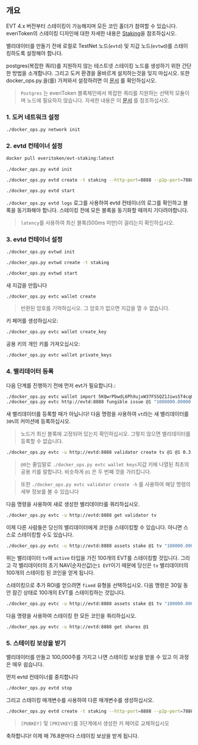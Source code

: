 ## 개요

EVT 4.x 버전부터 스테이킹이 가능해지며 모든 코인 홀더가 참여할 수 있습니다. everiToken의 스테이킹 디자인에 대한 자세한 내용은 [Staking](https://www.everitoken.io/developers/key_concepts/staking)을 참조하십시오.

밸리데이터를 만들기 전에 로컬로 TestNet 노드(`evtd`) 및 지갑 노드(`evtwd`)를 스테이킹하도록 설정해야 합니다.

postgres(복잡한 쿼리)를 지원하지 않는 테스트넷 스테이킹 노드를 생성하기 위한 간단한 방법을 소개합니다. 그리고 도커 환경을 올바르게 설치하는것을 잊지 마십시오. 또한 docker_ops.py.을(를) 가져와서 설정하려면 이 [문서](https://www.everitoken.io/developers/apis,_sdks_and_tools/docker_reference) 를 확인하십시오.

> `Postgres` 는 everiToken 블록체인에서 복잡한 쿼리를 지원하는 선택적 모듈이며 노드에 필요하지 않습니다. 자세한 내용은 이 [문서](https://www.everitoken.io/developers/apis,_sdks_and_tools/docker_reference) 를 참조하십시오.

### 1. 도커 네트워크 설정
```bash
./docker_ops.py network init
```

### 2. evtd 컨테이너 설정
```bash
docker pull everitoken/evt-staking:latest
 
./docker_ops.py evtd init

./docker_ops.py evtd create -t staking --http-port=8888 --p2p-port=7888 --host=0.0.0.0 -- --http-validate-host=false --verbose-http-errors --plugin=evt::evt_link_plugin --p2p-peer-address=t-hk1.evtn.us:9899 --delete-all-blocks

./docker_ops.py evtd start
```

`./docker_ops.py evtd logs` 로그를 사용하여 evtd 컨테이너의 로그를 확인하고 블록을 동기화해야 합니다. 스테이킹 전에 모든 블록을 동기화할 때까지 기다려야합니다.

> `latency`를 사용하여 최신 블록(500ms 미만)이 걸리는지 확인하십시오.

### 3. evtd 컨테이너 설정
```bash
./docker_ops.py evtwd init

./docker_ops.py evtwd create -t staking

./docker_ops.py evtwd start
```

새 지갑을 만듭니다
```bash
./docker_ops.py evtc wallet create
```
> 반환된 암호를 기억하십시오. 그 암호가 없으면 지갑을 열 수 없습니다.

키 페어를 생성하십시오:
``` bash
./docker_ops.py evtc wallet create_key
```

공용 키의 개인 키를 가져오십시오:
``` bash
./docker_ops.py evtc wallet private_keys
```

### 4. 밸리데이터 등록
다음 단계를 진행하기 전에 먼저 evt가 필요합니다.:
```bash
./docker_ops.py evtc wallet import 5KQwrPbwdL6PhXujxW37FSSQZ1JiwsST4cqQzDeyXtP79zkvFD3
./docker_ops.py evtc http://evtd:8888 fungible issue @1 "1000000.00000 S#1" -p @0
```

새 밸리데이터를 등록할 때가 아닙니다! 다음 명령을 사용하여 `vt`라는 새 밸리데이터를 `30%`의 커미션에 등록하십시오.

> 노드가 최신 블록에 고정되어 있는지 확인하십시오. 그렇지 않으면 밸리데이터를 등록할 수 없습니다.

``` bash
./docker_ops.py evtc -u http://evtd:8888 validator create tv @1 @1 0.3 -p @1
```
> `@0`는 줄임말로 `./docker_ops.py evtc wallet keys`지갑 키에 나열된 최초의 공용 키를 말합니다. 비슷하게 `@1` 은 두 번째 것을 가리킵니다.

> 또한 `./docker_ops.py evtc validator create -h` 를 사용하여 해당 명령의 세부 정보를 볼 수 있습니다

다음 명령을 사용하여 새로 생성한 밸리데이터를 쿼리하십시오.

```bash
./docker_ops.py evtc -u http://evtd:8888 get validator tv
```

이제 다른 사람들은 당신의 밸리데이터에게 코인을 스테이킹할 수 있습니다. 아니면 스스로 스테이킹할 수도 있습니다.

```bash
./docker_ops.py evtc -u http://evtd:8888 assets stake @1 tv "100000.00000 S#1" active 0 -p @1
```

위는 밸리데이터 `tv`에 `active` 타입을 가진 100개의 EVT를 스테이킹할 것입니다. 그리고 각 밸리데이터의 초기 NAV(순자산값)는`1 EVT`이기 때문에 당신은 `tv` 밸리데이터의 100개의 스테이킹 된 코인을 얻게 됩니다.

스테이킹으로 추가 ROI를 얻으려면 `fixed` 유형을 선택하십시오. 다음 명령은 30일 동안 잠긴 상태로 100개의 EVT를 스테이킹하는 것입니다.
```bash
./docker_ops.py evtc -u http://evtd:8888 assets stake @1 tv "100000.00000 S#1" fixed 30 -p @1
```

다음 명령을 사용하여 스테이킹 한 모든 코인을 쿼리하십시오.
```bash
./docker_ops.py evtc -u http://evtd:8888 get shares @1
```

### 5. 스테이킹 보상을 받기
밸리데이터를 만들고 100,000주를 가지고 나면 스테이킹 보상을 받을 수 있고 이 과정은 매우 쉽습니다.

먼저 evtd 컨테이너를 중지합니다
```bash
./docker_ops.py evtd stop
```

그리고 스테이킹 매개변수를 사용하여 다른 매개변수를 생성하십시오.
```bash
./docker_ops.py evtd create -t staking --http-port=8888 --p2p-port=7888 --host=0.0.0.0 -- --http-validate-host=false --verbose-http-errors --plugin=evt::evt_link_plugin --p2p-peer-address=t-hk1.evtn.us:9899 --plugin=evt::staking_plugin --staking-validator=tv --staking-payer=[PUBKEY] --staking-signature-provider="[PUBKEY]=KEY:[PRIVKEY]"
```

> `[PUBKEY]` 및 `[PRIVKEY]`를 3단계에서 생성한 키 페어로 교체하십시오

축하합니다! 이제 매 76.8분마다 스테이킹 보상을 받게 됩니다.
